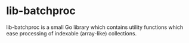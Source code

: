 # lib-batchproc

lib-batchproc is a small Go library which contains utility functions which ease processing of indexable (array-like)
collections.
